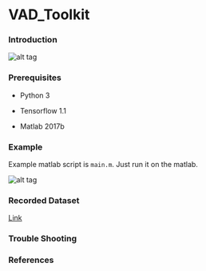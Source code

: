 # VAD_Toolkit
### Introduction
![alt tag](https://user-images.githubusercontent.com/24668469/32532813-2b9c59aa-c490-11e7-8a30-a39de5aedc98.jpg)
### Prerequisites
- Python 3

- Tensorflow 1.1

- Matlab 2017b
### Example
Example matlab script is `main.m`. Just run it on the matlab.

![alt tag](https://user-images.githubusercontent.com/24668469/32533149-5526a77e-c492-11e7-909f-a7c7983d9dd4.jpg)

### Recorded Dataset
[Link](http://sail.ipdisk.co.kr:80/publist/VOL1/Database/VAD_DB/Recorded_data.zip)

### Trouble Shooting
### References
